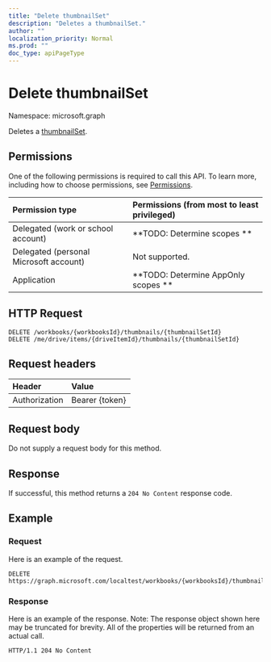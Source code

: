 ```yaml
---
title: "Delete thumbnailSet"
description: "Deletes a thumbnailSet."
author: ""
localization_priority: Normal
ms.prod: ""
doc_type: apiPageType
---
```


# Delete thumbnailSet

Namespace: microsoft.graph

Deletes a [thumbnailSet](../resources/thumbnailset.md).

## Permissions
One of the following permissions is required to call this API. To learn more, including how to choose permissions, see [Permissions](/concepts/permissions-reference.md).

|Permission type|Permissions (from most to least privileged)|
|:---|:---|
|Delegated (work or school account)|**TODO: Determine scopes **|
|Delegated (personal Microsoft account)|Not supported.|
|Application|**TODO: Determine AppOnly scopes **|

## HTTP Request
<!-- {
  "blockType": "ignored"
}
-->
``` http
DELETE /workbooks/{workbooksId}/thumbnails/{thumbnailSetId}
DELETE /me/drive/items/{driveItemId}/thumbnails/{thumbnailSetId}
```

## Request headers
|Header|Value|
|:---|:---|
|Authorization|Bearer {token}|

## Request body
Do not supply a request body for this method.

## Response
If successful, this method returns a `204 No Content` response code.

## Example

### Request
Here is an example of the request.
<!-- {
  "blockType": "request",
  "name": "delete_thumbnailset"
}
-->
``` http
DELETE https://graph.microsoft.com/localtest/workbooks/{workbooksId}/thumbnails/{thumbnailSetId}
```

### Response
Here is an example of the response. Note: The response object shown here may be truncated for brevity. All of the properties will be returned from an actual call.
<!-- {
  "blockType": "response",
  "truncated": true
}
-->
``` http
HTTP/1.1 204 No Content
```

